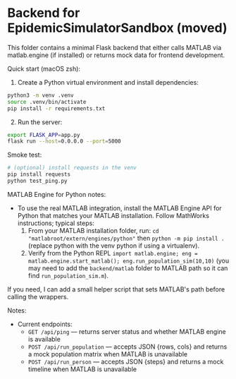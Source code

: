 # Backend for EpidemicSimulatorSandbox (moved)

This folder contains a minimal Flask backend that either calls MATLAB via matlab.engine (if installed) or returns mock data for frontend development.

Quick start (macOS zsh):

1. Create a Python virtual environment and install dependencies:

```bash
python3 -m venv .venv
source .venv/bin/activate
pip install -r requirements.txt
```

2. Run the server:

```bash
export FLASK_APP=app.py
flask run --host=0.0.0.0 --port=5000
```

Smoke test:

```bash
# (optional) install requests in the venv
pip install requests
python test_ping.py
```

MATLAB Engine for Python notes:
- To use the real MATLAB integration, install the MATLAB Engine API for Python that matches your MATLAB installation. Follow MathWorks instructions; typical steps:
  1. From your MATLAB installation folder, run: `cd "matlabroot/extern/engines/python"` then `python -m pip install .` (replace python with the venv python if using a virtualenv).
  2. Verify from the Python REPL `import matlab.engine; eng = matlab.engine.start_matlab(); eng.run_population_sim(10,10)` (you may need to add the `backend/matlab` folder to MATLAB path so it can find `run_population_sim.m`).

If you need, I can add a small helper script that sets MATLAB's path before calling the wrappers.

Notes:
- Current endpoints:
  - `GET /api/ping` — returns server status and whether MATLAB engine is available
  - `POST /api/run_population` — accepts JSON {rows, cols} and returns a mock population matrix when MATLAB is unavailable
  - `POST /api/run_person` — accepts JSON {steps} and returns a mock timeline when MATLAB is unavailable
